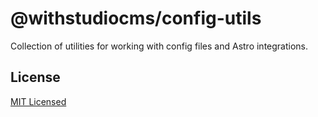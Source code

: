 # @withstudiocms/config-utils

Collection of utilities for working with config files and Astro integrations.

## License

[MIT Licensed](./LICENSE)